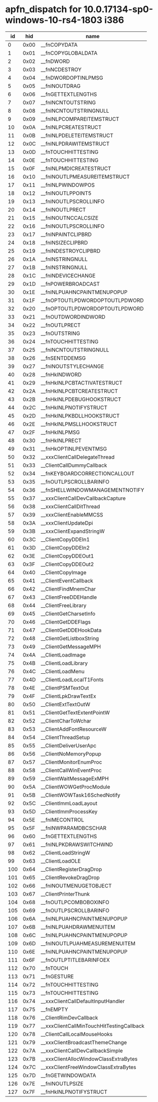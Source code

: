 # apfn_dispatch for 10.0.17134-sp0-windows-10-rs4-1803 i386

|id|hid|name
|------|------|------
| 0 | 0x00 | __fnCOPYDATA
| 1 | 0x01 | __fnCOPYGLOBALDATA
| 2 | 0x02 | __fnDWORD
| 3 | 0x03 | __fnNCDESTROY
| 4 | 0x04 | __fnDWORDOPTINLPMSG
| 5 | 0x05 | __fnINOUTDRAG
| 6 | 0x06 | __fnGETTEXTLENGTHS
| 7 | 0x07 | __fnINCNTOUTSTRING
| 8 | 0x08 | __fnINCNTOUTSTRINGNULL
| 9 | 0x09 | __fnINLPCOMPAREITEMSTRUCT
| 10 | 0x0A | __fnINLPCREATESTRUCT
| 11 | 0x0B | __fnINLPDELETEITEMSTRUCT
| 12 | 0x0C | __fnINLPDRAWITEMSTRUCT
| 13 | 0x0D | __fnTOUCHHITTESTING
| 14 | 0x0E | __fnTOUCHHITTESTING
| 15 | 0x0F | __fnINLPMDICREATESTRUCT
| 16 | 0x10 | __fnINOUTLPMEASUREITEMSTRUCT
| 17 | 0x11 | __fnINLPWINDOWPOS
| 18 | 0x12 | __fnINOUTLPPOINT5
| 19 | 0x13 | __fnINOUTLPSCROLLINFO
| 20 | 0x14 | __fnINOUTLPRECT
| 21 | 0x15 | __fnINOUTNCCALCSIZE
| 22 | 0x16 | __fnINOUTLPSCROLLINFO
| 23 | 0x17 | __fnINPAINTCLIPBRD
| 24 | 0x18 | __fnINSIZECLIPBRD
| 25 | 0x19 | __fnINDESTROYCLIPBRD
| 26 | 0x1A | __fnINSTRINGNULL
| 27 | 0x1B | __fnINSTRINGNULL
| 28 | 0x1C | __fnINDEVICECHANGE
| 29 | 0x1D | __fnPOWERBROADCAST
| 30 | 0x1E | __fnINLPUAHNCPAINTMENUPOPUP
| 31 | 0x1F | __fnOPTOUTLPDWORDOPTOUTLPDWORD
| 32 | 0x20 | __fnOPTOUTLPDWORDOPTOUTLPDWORD
| 33 | 0x21 | __fnOUTDWORDINDWORD
| 34 | 0x22 | __fnOUTLPRECT
| 35 | 0x23 | __fnOUTSTRING
| 36 | 0x24 | __fnTOUCHHITTESTING
| 37 | 0x25 | __fnINCNTOUTSTRINGNULL
| 38 | 0x26 | __fnSENTDDEMSG
| 39 | 0x27 | __fnINOUTSTYLECHANGE
| 40 | 0x28 | __fnHkINDWORD
| 41 | 0x29 | __fnHkINLPCBTACTIVATESTRUCT
| 42 | 0x2A | __fnHkINLPCBTCREATESTRUCT
| 43 | 0x2B | __fnHkINLPDEBUGHOOKSTRUCT
| 44 | 0x2C | __fnHkINLPNOTIFYSTRUCT
| 45 | 0x2D | __fnHkINLPKBDLLHOOKSTRUCT
| 46 | 0x2E | __fnHkINLPMSLLHOOKSTRUCT
| 47 | 0x2F | __fnHkINLPMSG
| 48 | 0x30 | __fnHkINLPRECT
| 49 | 0x31 | __fnHkOPTINLPEVENTMSG
| 50 | 0x32 | __xxxClientCallDelegateThread
| 51 | 0x33 | __ClientCallDummyCallback
| 52 | 0x34 | __fnKEYBOARDCORRECTIONCALLOUT
| 53 | 0x35 | __fnOUTLPSCROLLBARINFO
| 54 | 0x36 | __fnSHELLWINDOWMANAGEMENTNOTIFY
| 55 | 0x37 | __xxxClientCallDevCallbackCapture
| 56 | 0x38 | __xxxClientCallDitThread
| 57 | 0x39 | __xxxClientEnableMMCSS
| 58 | 0x3A | __xxxClientUpdateDpi
| 59 | 0x3B | __xxxClientExpandStringW
| 60 | 0x3C | __ClientCopyDDEIn1
| 61 | 0x3D | __ClientCopyDDEIn2
| 62 | 0x3E | __ClientCopyDDEOut1
| 63 | 0x3F | __ClientCopyDDEOut2
| 64 | 0x40 | __ClientCopyImage
| 65 | 0x41 | __ClientEventCallback
| 66 | 0x42 | __ClientFindMnemChar
| 67 | 0x43 | __ClientFreeDDEHandle
| 68 | 0x44 | __ClientFreeLibrary
| 69 | 0x45 | __ClientGetCharsetInfo
| 70 | 0x46 | __ClientGetDDEFlags
| 71 | 0x47 | __ClientGetDDEHookData
| 72 | 0x48 | __ClientGetListboxString
| 73 | 0x49 | __ClientGetMessageMPH
| 74 | 0x4A | __ClientLoadImage
| 75 | 0x4B | __ClientLoadLibrary
| 76 | 0x4C | __ClientLoadMenu
| 77 | 0x4D | __ClientLoadLocalT1Fonts
| 78 | 0x4E | __ClientPSMTextOut
| 79 | 0x4F | __ClientLpkDrawTextEx
| 80 | 0x50 | __ClientExtTextOutW
| 81 | 0x51 | __ClientGetTextExtentPointW
| 82 | 0x52 | __ClientCharToWchar
| 83 | 0x53 | __ClientAddFontResourceW
| 84 | 0x54 | __ClientThreadSetup
| 85 | 0x55 | __ClientDeliverUserApc
| 86 | 0x56 | __ClientNoMemoryPopup
| 87 | 0x57 | __ClientMonitorEnumProc
| 88 | 0x58 | __ClientCallWinEventProc
| 89 | 0x59 | __ClientWaitMessageExMPH
| 90 | 0x5A | __ClientWOWGetProcModule
| 91 | 0x5B | __ClientWOWTask16SchedNotify
| 92 | 0x5C | __ClientImmLoadLayout
| 93 | 0x5D | __ClientImmProcessKey
| 94 | 0x5E | __fnIMECONTROL
| 95 | 0x5F | __fnINWPARAMDBCSCHAR
| 96 | 0x60 | __fnGETTEXTLENGTHS
| 97 | 0x61 | __fnINLPKDRAWSWITCHWND
| 98 | 0x62 | __ClientLoadStringW
| 99 | 0x63 | __ClientLoadOLE
| 100 | 0x64 | __ClientRegisterDragDrop
| 101 | 0x65 | __ClientRevokeDragDrop
| 102 | 0x66 | __fnINOUTMENUGETOBJECT
| 103 | 0x67 | __ClientPrinterThunk
| 104 | 0x68 | __fnOUTLPCOMBOBOXINFO
| 105 | 0x69 | __fnOUTLPSCROLLBARINFO
| 106 | 0x6A | __fnINLPUAHNCPAINTMENUPOPUP
| 107 | 0x6B | __fnINLPUAHDRAWMENUITEM
| 108 | 0x6C | __fnINLPUAHNCPAINTMENUPOPUP
| 109 | 0x6D | __fnINOUTLPUAHMEASUREMENUITEM
| 110 | 0x6E | __fnINLPUAHNCPAINTMENUPOPUP
| 111 | 0x6F | __fnOUTLPTITLEBARINFOEX
| 112 | 0x70 | __fnTOUCH
| 113 | 0x71 | __fnGESTURE
| 114 | 0x72 | __fnTOUCHHITTESTING
| 115 | 0x73 | __fnTOUCHHITTESTING
| 116 | 0x74 | __xxxClientCallDefaultInputHandler
| 117 | 0x75 | __fnEMPTY
| 118 | 0x76 | __ClientRimDevCallback
| 119 | 0x77 | __xxxClientCallMinTouchHitTestingCallback
| 120 | 0x78 | __ClientCallLocalMouseHooks
| 121 | 0x79 | __xxxClientBroadcastThemeChange
| 122 | 0x7A | __xxxClientCallDevCallbackSimple
| 123 | 0x7B | __xxxClientAllocWindowClassExtraBytes
| 124 | 0x7C | __xxxClientFreeWindowClassExtraBytes
| 125 | 0x7D | __fnGETWINDOWDATA
| 126 | 0x7E | __fnINOUTLPSIZE
| 127 | 0x7F | __fnHkINLPNOTIFYSTRUCT



